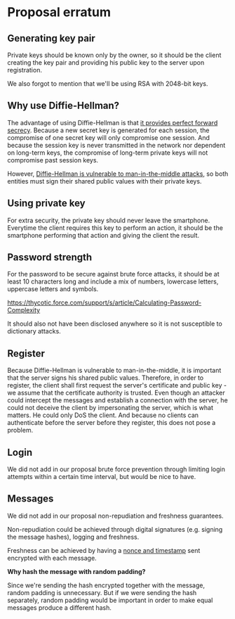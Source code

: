 # Proposal erratum

## Generating key pair

Private keys should be known only by the owner, so it should be the client creating the key pair and providing his public key to the server upon registration.

We also forgot to mention that we'll be using RSA with 2048-bit keys.

## Why use Diffie-Hellman?

The advantage of using Diffie-Hellman is that [it provides perfect forward secrecy](https://crypto.stackexchange.com/questions/66202/what-is-perfect-forward-secrecy). Because a new secret key is generated for each session, the compromise of one secret key will only compromise one session. And because the session key is never transmitted in the network nor dependent on long-term keys, the compromise of long-term private keys will not compromise past session keys.

However, [Diffie-Hellman is vulnerable to man-in-the-middle attacks](https://stackoverflow.com/questions/10471009/how-does-the-man-in-the-middle-attack-work-in-diffie-hellman), so both entities must sign their shared public values with their private keys.

## Using private key

For extra security, the private key should never leave the smartphone. Everytime the client requires this key to perform an action, it should be the smartphone performing that action and giving the client the result.

## Password strength

For the password to be secure against brute force attacks, it should be at least 10 characters long and include a mix of numbers, lowercase letters, uppercase letters and symbols.

https://thycotic.force.com/support/s/article/Calculating-Password-Complexity

It should also not have been disclosed anywhere so it is not susceptible to dictionary attacks.

## Register

Because Diffie-Hellman is vulnerable to man-in-the-middle, it is important that the server signs his shared public values. Therefore, in order to register, the client shall first request the server's certificate and public key - we assume that the certificate authority is trusted. Even though an attacker could intercept the messages and establish a connection with the server, he could not deceive the client by impersonating the server, which is what matters. He could only DoS the client. And because no clients can authenticate before the server before they register, this does not pose a problem.

## Login

We did not add in our proposal brute force prevention through limiting login attempts within a certain time interval, but would be nice to have.

## Messages

We did not add in our proposal non-repudiation and freshness guarantees.

Non-repudiation could be achieved through digital signatures (e.g. signing the message hashes), logging and freshness.

Freshness can be achieved by having a [nonce and timestamp](https://crypto.stackexchange.com/questions/41170/what-advantage-is-there-for-using-a-nonce-and-a-timestamp) sent encrypted with each message.

**Why hash the message with random padding?**

Since we're sending the hash encrypted together with the message, random padding is unnecessary. But if we were sending the hash separately, random padding would be important in order to make equal messages produce a different hash.